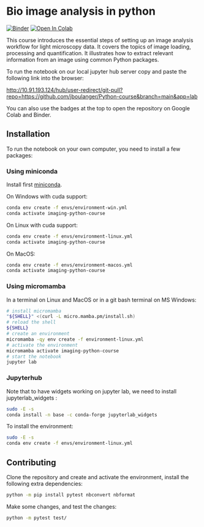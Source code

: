 # Bio image analysis in python
[![Binder](https://mybinder.org/badge_logo.svg)](https://mybinder.org/v2/gh/jboulanger/Python-course/HEAD)
[![Open In Colab](https://colab.research.google.com/assets/colab-badge.svg)](https://colab.research.google.com/github/jboulanger/Python-course)

This course introduces the essential steps of setting up an image analysis workflow for light microscopy data. It covers the topics of image loading, processing and quantification. It illustrates how to extract relevant information from an image using common Python packages.

To run the notebook on our local jupyter hub server copy and paste the following link into the browser: 

http://10.91.193.124/hub/user-redirect/git-pull?repo=https://github.com/jboulanger/Python-course&branch=main&app=lab

You can also use the badges at the top to open the repository on Google Colab and Binder.


## Installation

To run the notebook on your own computer, you need to install a few packages:

### Using miniconda
Install first [miniconda](https://docs.anaconda.com/free/miniconda/miniconda-install/).

On Windows with cuda support:
```bash
conda env create -f envs/environment-win.yml
conda activate imaging-python-course
```

On Linux with cuda support:
```bash
conda env create -f envs/environment-linux.yml
conda activate imaging-python-course
```

On MacOS:
```bash
conda env create -f envs/environment-macos.yml
conda activate imaging-python-course
```

### Using micromamba
In a terminal on Linux and MacOS or in a git bash terminal on MS Windows:

```bash
# install micromamba
"${SHELL}" <(curl -L micro.mamba.pm/install.sh)
# reload the shell
${SHELL}
# create an environment
micromamba -qy env create -f environment-linux.yml
# activate the environment 
micromamba activate imaging-python-course
# start the notebook
jupyter lab 
```

### Jupyterhub

Note that to have widgets working on jupyter lab, we need to install jupyterlab_widgets :

```bash
sudo -E -s
conda install -n base -c conda-forge jupyterlab_widgets
```

To install the environment:
```bash
sudo -E -s
conda env create -f envs/environment-linux.yml
```


## Contributing

Clone the repository and create and activate the environment, install the following extra dependencies:
```bash
python -m pip install pytest nbconvert nbformat
```
Make some changes, and test the changes:
```bash
python -m pytest test/
```
